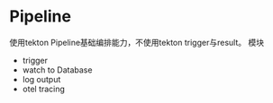 # Pipeline
使用tekton Pipeline基础编排能力，不使用tekton trigger与result。
模块
  * trigger
  * watch to Database
  * log output
  * otel tracing

